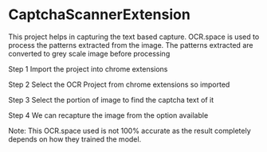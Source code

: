 # CaptchaScannerExtension
This project helps in capturing the text based capture. OCR.space is used to process the patterns extracted from the image. The patterns extracted are converted to grey scale image before processing

Step 1
Import the project into chrome extensions 

Step 2
Select the OCR Project from chrome extensions so imported

Step 3
Select the portion of image to find the captcha text of it

Step 4
We can recapture the image from the option available

Note: This OCR.space used is not 100% accurate as the result completely depends on how they trained the model.

